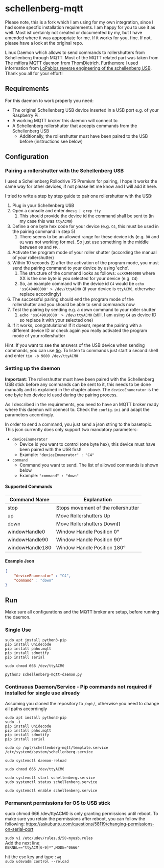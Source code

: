 # schellenberg-mqtt

Please note, this is a fork which I am using for my own integration, since I had some specfic installation requirements. I am happy for you to use it as well. Most ist certainly not created or documented by my, but I have amended where it was appropriate for me. If it works for you, fine. If not, please have a look at the original repo.

Linux Daemon which allows to send commands to rollershutters from Schellenberg through MQTT. Most of the MQTT related part was taken from [The miflora MQTT daemon from ThomDietrich](https://github.com/ThomDietrich/miflora-mqtt-daemon). Furthemore I used information from [LoPablos reverse engineering of the schellenberg USB](https://github.com/LoPablo/schellenberg-qivicon-usb). Thank you all for your effort!

## Requirements
For this daemon to work properly you need:
- The original Schellenberg USB device inserted in a USB port e.g. of your Raspberry Pi.
- A working MQTT broker this daemon will connect to
- A Schellenberg rollershutter that accepts commands from the Schellenberg USB
   - Additionally, the rollershutter must have been paired to the USB before (instructions see below)


## Configuration

### Pairing a rollershutter with the Schellenberg USB

I used a Schellenberg Rollodrive 75 Premium for pairing, I hope it works the same way for other devices, if not please let me know and I will add it here.

I tried to write a step by step guide to pair one rollershutter with the USB:
1.  Plug in your Schellenberg USB
2.  Open a console and enter `dmesg | grep tty`
    1.  This should provide the device id the command shall be sent to (in my case this was `ttyACM0`)
3.  Define a one byte hex code for your device (e.g. `C4`, this must be used in the pairing command in step 5)
    1.  There seems to be an allowed range for these device ids (e.g. `00` and `01` was not working for me). So just use something in the middle between `00` and `FF`..
4.  Activate the program mode of your roller shutter (according the manual of your rollershutter)
5.  Within 10 seconds (!) after the activation of the program mode, you must send the pairing command to your device by using 'echo'.
    1.  The structure of the command looks as follows: `ssXX9400000`  where XX is the one byte id you selected for your device (e.g. `C4`)
    2.  So, an example command with the device id `C4` would be `echo 'ssC49400000' > /dev/ttyACM0` (if your device is `ttyACM0`, otherwise replace accordingly)
6.  The successful pairing should end the program mode of the rollershutter and you should be able to send commands now
7.  Test the pairing by sending e.g. a down command to your roller shutter 
    1.  `echo 'ssC49010000' > /dev/ttyACM0` (still, I am using `C4` as device ID so replace it with your selected one)
8.  If it works, congratulations! If it doesnt, repeat the pairing with a different device ID or check again you really activated the program mode of your rollershutter

Hint: If you want to see the answers of the USB device when sending commands, you can use [tio](https://github.com/tio/tio). To listen to commands just start a second shell and enter `tio -b 9600 /dev/ttyACM0`

### Setting up the daemon

**Important**: The rollershutter must have been paired with the Schellenberg USB stick before any commands can be sent to it, this needs to be done manually and is explained in the chapter above.
The `deviceEnumerator` is the one byte hex device id used during the pairing process.

As I described in the requirements, you need to have an MQTT broker ready where this daemon will connect to.
Check the `config.ini` and adapt the parameters accordingly.

In order to send a command, you just send a json string to the basetopic. This json currently does only support two mandatory parameters:
- `deviceEnumerator`
  - Device id you want to control (one byte hex), this device must have been paired with the USB first!
  - Example: `"deviceEnumerator" : "C4"`
- `command`
  - Command you want to send. The list of allowed commands is shown below
  - Example: `"command" : "down"`

#### Supported Commands
| Command Name    | Explanation                         |
| --------------- | ----------------------------------- |
| stop            | Stops movement of the rollershutter |
| up              | Move Rollershutters Up              |
| down            | Move Rollershutters Down∏           |
| windowHandle0   | Window Handle Position 0°           |
| windowHandle90  | Window Handle Position 90°          |
| windowHandle180 | Window Handle Position 180°         |

#### Example Json

```json
{
    "deviceEnumerator" : "C4",
    "command" : "down"
}
```

## Run

Make sure all configurations and the MQTT broker are setup, before running the daemon. 

### Single Use

```
sudo apt install python3-pip
pip install Unidecode
pip install paho.mqtt
pip install sdnotify
pip install serial

sudo chmod 666 /dev/ttyACM0

python3 schellenberg-mqtt-daemon.py

```

### Continuous Daemon/Service - Pip commands not required if installed for single use already
Assuming you cloned the repository to `/opt/`, otherwise you need to change all paths accordingly

```
sudo apt install python3-pip
sudo -i
pip install Unidecode
pip install paho.mqtt
pip install sdnotify
pip install serial

sudo cp /opt/schellenberg-mqtt/template.service /etc/systemd/system/schellenberg.service

sudo systemctl daemon-reload

sudo chmod 666 /dev/ttyACM0  

sudo systemctl start schellenberg.service
sudo systemctl status schellenberg.service

sudo systemctl enable schellenberg.service
```

### Permanent permissions for OS to USB stick
sudo chmod 666 /dev/ttyACM0 is only granting permissions until reboot. To make sure you retain the permissions after reboot, you can follow the following:
https://askubuntu.com/questions/58119/changing-permissions-on-serial-port

`sudo vi /etc/udev/rules.d/50-myusb.rules`\
Add the next line:\
`KERNEL=="ttyACM[0-9]*",MODE="0666"`

hit the esc key and type `:wq`\
`sudo udevadm control --reload`
